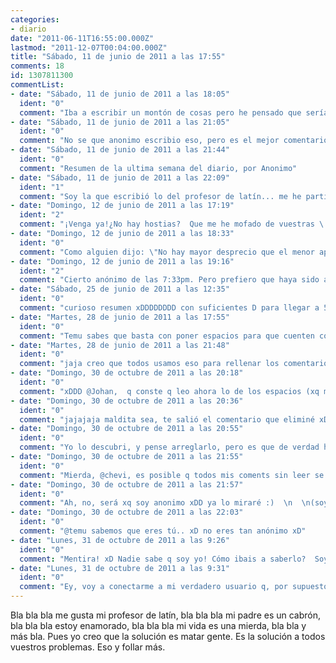 ```yaml
---
categories:
- diario
date: "2011-06-11T16:55:00.000Z"
lastmod: "2011-12-07T00:04:00.000Z"
title: "Sábado, 11 de junio de 2011 a las 17:55"
comments: 18
id: 1307811300
commentList:
- date: "Sábado, 11 de junio de 2011 a las 18:05"
  ident: "0"
  comment: "Iba a escribir un montón de cosas pero he pensado que sería perder mucho tiempo."
- date: "Sábado, 11 de junio de 2011 a las 21:05"
  ident: "0"
  comment: "No se que anonimo escribio eso, pero es el mejor comentario que he visto por aca en largo tiempo XD MENOS QUEJARSE WEYES Y MAS ESTUDIAR!"
- date: "Sábado, 11 de junio de 2011 a las 21:44"
  ident: "0"
  comment: "Resumen de la ultima semana del diario, por Anonimo"
- date: "Sábado, 11 de junio de 2011 a las 22:09"
  ident: "1"
  comment: "Soy la que escribió lo del profesor de latín... me he partido el culo al leer esto xDDDDDDDDDDDD"
- date: "Domingo, 12 de junio de 2011 a las 17:19"
  ident: "2"
  comment: "¡Venga ya!¿No hay hostias?  Que me he mofado de vuestras \'\'desgracias\'\'... Bah, SPNHP"
- date: "Domingo, 12 de junio de 2011 a las 18:33"
  ident: "0"
  comment: "Como alguien dijo: \"No hay mayor desprecio que el menor aprecio\""
- date: "Domingo, 12 de junio de 2011 a las 19:16"
  ident: "2"
  comment: "Cierto anónimo de las 7:33pm. Pero prefiero que haya sido así. xD (ese xD también iba al final de mi otro comentario)"
- date: "Sábado, 25 de junio de 2011 a las 12:35"
  ident: "0"
  comment: "curioso resumen xDDDDDDDD con suficientes D para llegar a 50 caracteres..."
- date: "Martes, 28 de junio de 2011 a las 17:55"
  ident: "0"
  comment: "Temu sabes que basta con poner espacios para que cuenten como caracteres... xD"
- date: "Martes, 28 de junio de 2011 a las 21:48"
  ident: "0"
  comment: "jaja creo que todos usamos eso para rellenar los comentarios. Me di cuenta hace tiempo pero decidi dejarlo simplemente por que a veces es un coñazo escribir por escribir xD"
- date: "Domingo, 30 de octubre de 2011 a las 20:18"
  ident: "0"
  comment: "xDDD @Johan,  q conste q leo ahora lo de los espacios (xq me sale en menciones)  pero q lo llevo usando desde básicamente entonces, aunq no recuerdo como lo descubrí xDDD"
- date: "Domingo, 30 de octubre de 2011 a las 20:36"
  ident: "0"
  comment: "jajajaja maldita sea, te salió el comentario que eliminé xD"
- date: "Domingo, 30 de octubre de 2011 a las 20:55"
  ident: "0"
  comment: "Yo lo descubri, y pense arreglarlo, pero es que de verdad hay veces que con una o dos palabras sobra..."
- date: "Domingo, 30 de octubre de 2011 a las 21:55"
  ident: "0"
  comment: "Mierda, @chevi, es posible q todos mis coments sin leer se hayan borrado d un dia pa otro? q no lo hagan!! xDD voy a darle a reset aer"
- date: "Domingo, 30 de octubre de 2011 a las 21:57"
  ident: "0"
  comment: "Ah, no, será xq soy anonimo xDD ya lo miraré :)  \n  \n(soy un anónimo malvado! xD muahahahahaahahhahhahahhah MUAHAHAHAHAHAHHAHAHAH)  \n  \nahora q soy anónimo puedo hacer trastaadas malvadamente anonimas?!  \n  \nq podría ahcer?! xDD dios! no se me ocurre  nah!  \n  \npues nah, ya lo haré otro día, tahora  :)"
- date: "Domingo, 30 de octubre de 2011 a las 22:03"
  ident: "0"
  comment: "@temu sabemos que eres tú.. xD no eres tan anónimo xD"
- date: "Lunes, 31 de octubre de 2011 a las 9:26"
  ident: "0"
  comment: "Mentira! xD Nadie sabe q soy yo! Cómo ibais a saberlo?  Soy muy dificilmente identificable, muy poco característico, demasiado \"normal\"! Muahahhahah :D"
- date: "Lunes, 31 de octubre de 2011 a las 9:31"
  ident: "0"
  comment: "Ey, voy a conectarme a mi verdadero usuario q, por supuesto, no es Temu, y a comentar todas las entradas de chevismo pendientes, así q, tahora, peqeñines :D"
---
```


Bla bla bla me gusta mi profesor de latín, bla bla bla mi padre es un cabrón, bla bla bla estoy enamorado, bla bla bla mi vida es una mierda, bla bla y más bla. Pues yo creo que la solución es matar gente. Es la solución a todos vuestros problemas. Eso y follar más.